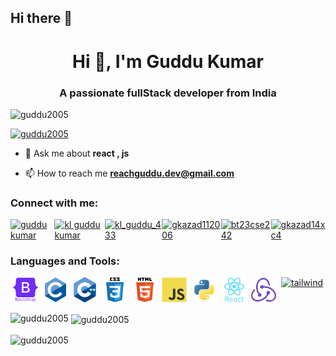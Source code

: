 ## Hi there 👋

<h1 align="center">Hi 👋, I'm Guddu Kumar</h1>
<h3 align="center">A passionate fullStack developer from India</h3>

<p align="left"> <img src="https://komarev.com/ghpvc/?username=guddu2005&label=Profile%20views&color=0e75b6&style=flat" alt="guddu2005" /> </p>

<p align="left"> <a href="https://github.com/ryo-ma/github-profile-trophy"><img src="https://github-profile-trophy.vercel.app/?username=guddu2005" alt="guddu2005" /></a> </p>

- 💬 Ask me about **react , js**

- 📫 How to reach me **reachguddu.dev@gmail.com**

<h3 align="left">Connect with me:</h3>
<p align="left"style="display:flex; justify-content:space-around">
<a href="https://linkedin.com/in/guddu kumar" target="blank"><img align="center" src="https://raw.githubusercontent.com/rahuldkjain/github-profile-readme-generator/master/src/images/icons/Social/linked-in-alt.svg" alt="guddu kumar" height="30" width="40" /></a>
<a href="https://fb.com/kl guddu kumar" target="blank"><img align="center" src="https://raw.githubusercontent.com/rahuldkjain/github-profile-readme-generator/master/src/images/icons/Social/facebook.svg" alt="kl guddu kumar" height="30" width="40" /></a>
<a href="https://instagram.com/kl_guddu_433" target="blank"><img align="center" src="https://raw.githubusercontent.com/rahuldkjain/github-profile-readme-generator/master/src/images/icons/Social/instagram.svg" alt="kl_guddu_433" height="30" width="40" /></a>
<a href="https://www.hackerrank.com/gkazad112006" target="blank"><img align="center" src="https://raw.githubusercontent.com/rahuldkjain/github-profile-readme-generator/master/src/images/icons/Social/hackerrank.svg" alt="gkazad112006" height="30" width="40" /></a>
<a href="https://www.leetcode.com/bt23cse242" target="blank"><img align="center" src="https://raw.githubusercontent.com/rahuldkjain/github-profile-readme-generator/master/src/images/icons/Social/leet-code.svg" alt="bt23cse242" height="30" width="40" /></a>
<a href="https://auth.geeksforgeeks.org/user/gkazad14xc4" target="blank"><img align="center" src="https://raw.githubusercontent.com/rahuldkjain/github-profile-readme-generator/master/src/images/icons/Social/geeks-for-geeks.svg" alt="gkazad14xc4" height="30" width="40" /></a>
</p>

<h3 align="left">Languages and Tools:</h3>
<p align="left" style="display:flex; justify-content:space-around"> <a href="https://getbootstrap.com" target="_blank" rel="noreferrer"> <img src="https://raw.githubusercontent.com/devicons/devicon/master/icons/bootstrap/bootstrap-plain-wordmark.svg" alt="bootstrap" width="40" height="40"/> </a> <a href="https://www.cprogramming.com/" target="_blank" rel="noreferrer"> <img src="https://raw.githubusercontent.com/devicons/devicon/master/icons/c/c-original.svg" alt="c" width="40" height="40"/> </a> <a href="https://www.w3schools.com/cpp/" target="_blank" rel="noreferrer"> <img src="https://raw.githubusercontent.com/devicons/devicon/master/icons/cplusplus/cplusplus-original.svg" alt="cplusplus" width="40" height="40"/> </a> <a href="https://www.w3schools.com/css/" target="_blank" rel="noreferrer"> <img src="https://raw.githubusercontent.com/devicons/devicon/master/icons/css3/css3-original-wordmark.svg" alt="css3" width="40" height="40"/> </a> <a href="https://www.w3.org/html/" target="_blank" rel="noreferrer"> <img src="https://raw.githubusercontent.com/devicons/devicon/master/icons/html5/html5-original-wordmark.svg" alt="html5" width="40" height="40"/> </a> <a href="https://developer.mozilla.org/en-US/docs/Web/JavaScript" target="_blank" rel="noreferrer"> <img src="https://raw.githubusercontent.com/devicons/devicon/master/icons/javascript/javascript-original.svg" alt="javascript" width="40" height="40"/> </a> <a href="https://www.python.org" target="_blank" rel="noreferrer"> <img src="https://raw.githubusercontent.com/devicons/devicon/master/icons/python/python-original.svg" alt="python" width="40" height="40"/> </a> <a href="https://reactjs.org/" target="_blank" rel="noreferrer"> <img src="https://raw.githubusercontent.com/devicons/devicon/master/icons/react/react-original-wordmark.svg" alt="react" width="40" height="40"/> </a> <a href="https://redux.js.org" target="_blank" rel="noreferrer"> <img src="https://raw.githubusercontent.com/devicons/devicon/master/icons/redux/redux-original.svg" alt="redux" width="40" height="40"/> </a> <a href="https://tailwindcss.com/" target="_blank" rel="noreferrer"> <img src="https://www.vectorlogo.zone/logos/tailwindcss/tailwindcss-icon.svg" alt="tailwind" width="40" height="40"/> </a> </p>

<p><img align="left" src="https://github-readme-stats.vercel.app/api/top-langs?username=guddu2005&show_icons=true&locale=en&layout=compact" alt="guddu2005" /></p>

<p>&nbsp;<img align="center" src="https://github-readme-stats.vercel.app/api?username=guddu2005&show_icons=true&locale=en" alt="guddu2005" /></p>

<p><img align="center" src="https://github-readme-streak-stats.herokuapp.com/?user=guddu2005&" alt="guddu2005" /></p>
